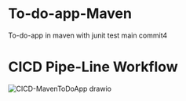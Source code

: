 # To-do-app-Maven
To-do-app in maven with junit test
main commit4

# CICD Pipe-Line Workflow
![CICD-MavenToDoApp drawio](https://github.com/Manav-Khandurie/To-do-app-Maven/assets/123000337/3c03b001-28b7-4448-915b-c04b4d130fa6)
